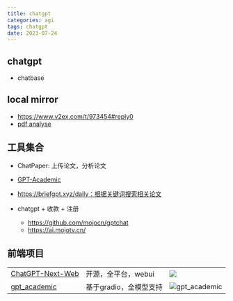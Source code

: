 ```yaml
---
title: chatgpt
categories: agi
tags: chatgpt
date: 2023-07-24
---
```


## chatgpt

- chatbase

## local mirror

- https://www.v2ex.com/t/973454#reply0
- [pdf analyse](https://www.knowledgetoproduct.com/)

## 工具集合

- ChatPaper: 上传论文，分析论文
- [GPT-Academic](https://link.zhihu.com/?target=https%3A//github.com/binary-husky/gpt_academic)
- https://briefgpt.xyz/daily：根据关键词搜索相关论文

- chatgpt + 收款 + 注册
    - https://github.com/mojocn/gptchat
    - https://ai.mojotv.cn/

## 前端项目

|                                                                 |     |                                                                                           |
| --------------------------------------------------------------- | --- | ----------------------------------------------------------------------------------------- |
| [ChatGPT-Next-Web](https://github.com/Yidadaa/ChatGPT-Next-Web) | 开源，全平台，webui    | ![](https://github.com/Yidadaa/ChatGPT-Next-Web/blob/main/docs/images/cover.png?raw=true) |
| [gpt_academic](https://github.com/binary-husky/gpt_academic) | 基于gradio，全模型支持    | ![gpt_academic](https://cdn.jsdelivr.net/gh/YeeKal/img_land/blog/07/gpt_academic.jpg) |   



## 